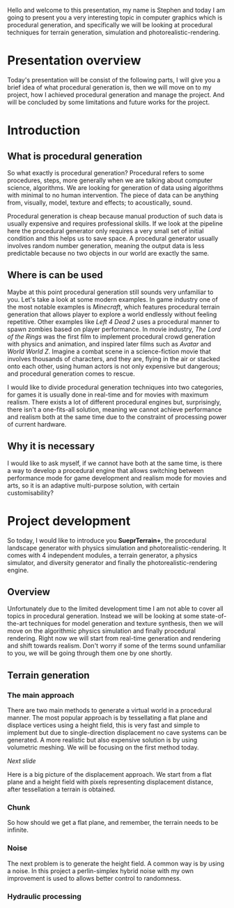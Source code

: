 Hello and welcome to this presentation, my name is Stephen and today I am going to present you a very interesting topic in computer graphics which is procedural generation, and specifically we will be looking at procedural techniques for terrain generation, simulation and photorealistic-rendering.

# Presentation overview

Today's presentation will be consist of the following parts, I will give you a brief idea of what procedural generation is, then we will move on to my project, how I achieved procedural generation and manage the project. And will be concluded by some limitations and future works for the project.

# Introduction

## What is procedural generation

So what exactly is procedural generation? Procedural refers to some procedures, steps, more generally when we are talking about computer science, algorithms. We are looking for generation of data using algorithms with minimal to no human intervention. The piece of data can be anything from, visually, model, texture and effects; to acoustically, sound.

Procedural generation is cheap because manual production of such data is usually expensive and requires professional skills. If we look at the pipeline here the procedural generator only requires a very small set of initial condition and this helps us to save space. A procedural generator usually involves random number generation, meaning the output data is less predictable because no two objects in our world are exactly the same.

## Where is can be used

Maybe at this point procedural generation still sounds very unfamiliar to you. Let's take a look at some modern examples. In game industry one of the most notable examples is *Minecraft*, which features procedural terrain generation that allows player to explore a world endlessly without feeling repetitive. Other examples like *Left 4 Dead 2* uses a procedural manner to spawn zombies based on player performance. In movie industry, *The Lord of the Rings* was the first film to implement procedural crowd generation with physics and animation, and inspired later films such as *Avatar* and *World World Z*. Imagine a combat scene in a science-fiction movie that involves thousands of characters, and they are, flying in the air or stacked onto each other, using human actors is not only expensive but dangerous; and procedural generation comes to rescue.

I would like to divide procedural generation techniques into two categories, for games it is usually done in real-time and for movies with maximum realism. There exists a lot of different procedural engines but, surprisingly, there isn't a one-fits-all solution, meaning we cannot achieve performance and realism both at the same time due to the constraint of processing power of current hardware.

## Why it is necessary

I would like to ask myself, if we cannot have both at the same time, is there a way to develop a procedural engine that allows switching between performance mode for game development and realism mode for movies and arts, so it is an adaptive multi-purpose solution, with certain customisability?

# Project development

So today, I would like to introduce you **SueprTerrain+**, the procedural landscape generator with physics simulation and photorealistic-rendering. It comes with 4 independent modules, a terrain generator, a physics simulator, and diversity generator and finally the photorealistic-rendering engine.

## Overview

Unfortunately due to the limited development time I am not able to cover all topics in procedural generation. Instead we will be looking at some state-of-the-art techniques for model generation and texture synthesis, then we will move on the algorithmic physics simulation and finally procedural rendering. Right now we will start from real-time generation and rendering and shift towards realism. Don't worry if some of the terms sound unfamiliar to you, we will be going through them one by one shortly.

## Terrain generation

### The main approach

There are two main methods to generate a virtual world in a procedural manner. The most popular approach is by tessellating a flat plane and displace vertices using a height field, this is very fast and simple to implement but due to single-direction displacement no cave systems can be generated. A more realistic but also expensive solution is by using volumetric meshing. We will be focusing on the first method today.

*Next slide*

Here is a big picture of the displacement approach. We start from a flat plane and a height field with pixels representing displacement distance, after tessellation a terrain is obtained.

### Chunk

So how should we get a flat plane, and remember, the terrain needs to be infinite.

### Noise

The next problem is to generate the height field. A common way is by using a noise. In this project a perlin-simplex hybrid noise with my own improvement is used to allows better control to randomness.

### Hydraulic processing